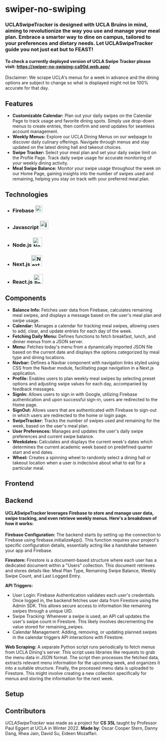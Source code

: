# swiper-no-swiping
### UCLASwipeTracker is designed with UCLA Bruins in mind, aiming to revolutionize the way you use and manage your meal plan. Embrace a smarter way to dine on campus, tailored to your preferences and dietary needs. Let UCLASwipeTracker guide you not just eat but to FEAST!

#### To check a currently deployed version of UCLA Swipe Tracker please visit: https://swiper-no-swiping-ca90d.web.app/
Disclaimer: We scrape UCLA's menus for a week in advance and the dining options are subject to change so what  is displayed might not be 100% accurate for that day.

## Features
* **Customizable Calendar:** Plan out your daily swipes on the Calendar Page to track usage and favorite dining spots. Simply use drop-down menus to create entries, then confirm and send updates for seamless account management.
* **Weekly Menus:** Explore our UCLA Dining Menus on our webpage to discover daily culinary offerings. Navigate through menus and stay updated on the latest dining hall and takeout choices. 
* **Swipe Tracker:** Select your meal plan and set your daily swipe limit on the Profile Page. Track daily swipe usage for accurate monitoring of your weekly dining activity.
* **Meal Swipe Balance:** Monitor your swipe usage throughout the week on our Home Page, gaining insights into the number of swipes used and remaining, helping you stay on track with your preferred meal plan.

## Technologies
* ### Firebase <img src="https://seeklogo.com/images/F/firebase-logo-402F407EE0-seeklogo.com.png" alt="Firebase" width="23px">
* ### Javascript <img src="https://seeklogo.com/images/J/javascript-logo-8892AEFCAC-seeklogo.com.png" alt="javascript" width="27px">
* ### Node.js <img src="https://seeklogo.com/images/N/nodejs-logo-FBE122E377-seeklogo.com.png" alt="Node.js" width="30px">
* ### Next.js <img src="https://seeklogo.com/images/N/next-js-icon-logo-EE302D5DBD-seeklogo.com.png" alt="Next.js" width="35px">
* ### React.js <img src="https://seeklogo.com/images/R/react-logo-7B3CE81517-seeklogo.com.png" alt="React.js" width="30px">

## Components
* **Balance Info:** Fetches user data from Firebase, calculates remaining meal swipes, and displays a message based on the user's meal plan and swipe usage.
* **Calendar:** Manages a calendar for tracking meal swipes, allowing users to add, clear, and update entries for each day of the week.
* **Fetching Daily Menu:** Defines functions to fetch breakfast, lunch, and dinner menus from a JSON server.
* **Menu:** Fetches today's menu from a dynamically imported JSON file based on the current date and displays the options categorized by meal type and dining locations.
* **Navbar:** Defines a Navbar component with navigation links styled using CSS from the Navbar module, facilitating page navigation in a Next.js application.
* **Profile:**  Enables users to plan weekly meal swipes by selecting preset options and adjusting swipe values for each day, accompanied by feedback messages.
* **SignIn:** Allows users to sign in with Google, utilizing Firebase authentication and upon successful sign-in, users are redirected to the Home page.
* **SignOut:** Allows users that are authenticated with Firebase to sign-out in which users are redirected to the home or login page.
* **SwipeTracker:** Tracks the number of swipes used and remaining for the week, based on the user's meal plan.
* **User Preferences:** Manages and updates the user's daily swipe preferences and current swipe balance.
* **Weekdates:** Calculates and displays the current week's dates which determines the current academic week based on predefined quarter start and end dates.
* **Wheel:** Creates a spinning wheel to randomly select a dining hall or takeout location when a user is indecisive about what to eat for a particular meal.

## Frontend
#### 

## Backend
#### UCLASwipeTracker leverages Firebase to store and manage user data, swipe tracking, and even retrieve weekly menus. Here's a breakdown of how it works:

**Firebase Configuration:**
The backend starts by setting up the connection to Firebase using firebase.initializeApp(). This function requires your project's specific configuration details, essentially acting like a handshake between your app and Firebase.

**Firestore:**
Firestore is a document-based structure where each user has a dedicated document within a "Users" collection. This document retrieves and stores details like: Meal Plan Type, Remaining Swipe Balance, Weekly Swipe Count, and Last Logged Entry. 

**API Triggers:**
* User Login: Firebase Authentication validates each user's credentials. Once logged in, the backend fetches user data from Firestore using the Admin SDK. This allows secure access to information like remaining swipes through a unique UID.
* Swipe Tracking: Whenever a swipe is used, an API call updates the user's swipe count in Firestore. This likely involves decrementing the value stored for remaining_swipes.
* Calendar Management: Adding, removing, or updating planned swipes in the calendar triggers API interactions with Firestore.


**Web Scraping:**
A separate Python script runs periodically to fetch menus from UCLA Dining's server. This script uses libraries like requests to grab the menu data in JSON format. The script then processes the fetched data, extracts relevant menu information for the upcoming week, and organizes it into a suitable structure. Finally, the processed menu data is uploaded to Firestore. This might involve creating a new collection specifically for menus and storing the information for the next week.

## Setup

## Contributors
_UCLASwipeTracker_ was made as a project for **CS 35L** taught by Professor Paul Eggert at UCLA in Winter 2022. **Made by**: Oscar Cooper Stern, Danny Dang, Rhea Jain, 
David Su, Eideen Mozaffari.
